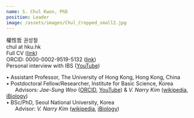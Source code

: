 ```yaml
---
name: S. Chul Kwon, PhD
position: Leader
image: /assets/images/Chul_Cropped_small2.jpg
---
```

權性哲 권성철  
chul at hku.hk  
Full CV ([link](https://docs.google.com/document/d/1yeMhpj3J62RMgf_sy0svAe3eQrl5DAHdfuOAkPcMNjE/edit?usp=sharing))  
ORCID: 0000-0002-9519-5132 ([link](https://orcid.org/0000-0002-9519-5132))  
Personal interview with IBS ([YouTube](https://www.youtube.com/watch?v=y6hLUCl_yrQ&feature=youtu.be))  
  
• Assistant Professor, The University of Hong Kong, Hong Kong, China  
• Postdoctoral Fellow/Researcher, Institute for Basic Science, Korea  
&nbsp;&nbsp;&nbsp;&nbsp;&nbsp;&nbsp;Advisors: *Jae-Sung Woo* ([ORCID](http://orcid.org/0000-0001-9163-3433), [YouTube](https://www.youtube.com/watch?v=xgEFwfBCS6E)) & *V. Narry Kim* ([wikipedia](https://en.wikipedia.org/wiki/V._Narry_Kim), [iBiology](https://www.youtube.com/watch?v=0ZjDn9aaqV8&t=1s))  
• BSc/PhD, Seoul National University, Korea  
&nbsp;&nbsp;&nbsp;&nbsp;&nbsp;&nbsp;Advisor: *V. Narry Kim* ([wikipedia](https://en.wikipedia.org/wiki/V._Narry_Kim), [iBiology](https://www.youtube.com/watch?v=0ZjDn9aaqV8&t=1s))   

